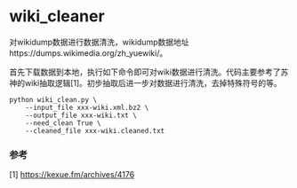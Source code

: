 # wiki_cleaner
对wikidump数据进行数据清洗，wikidump数据地址https://dumps.wikimedia.org/zh_yuewiki/。


首先下载数据到本地，执行如下命令即可对wiki数据进行清洗。代码主要参考了苏神的wiki抽取逻辑[1]。初步抽取后进一步对数据进行清洗，去掉特殊符号的等。

```shell
python wiki_clean.py \
    --input_file xxx-wiki.xml.bz2 \
    --output_file xxx-wiki.txt \
    --need_clean True \
    --cleaned_file xxx-wiki.cleaned.txt
```

### 参考
[1] https://kexue.fm/archives/4176

